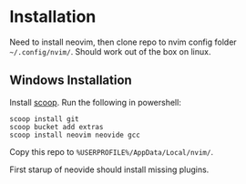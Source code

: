 # Installation
Need to install neovim, then clone repo to nvim config folder `~/.config/nvim/`. Should work out of the box on linux.

## Windows Installation
Install [scoop](https://scoop.sh/).
Run the following in powershell:
```
scoop install git
scoop bucket add extras
scoop install neovim neovide gcc
```

Copy this repo to `%USERPROFILE%/AppData/Local/nvim/`.

First starup of neovide should install missing plugins.
